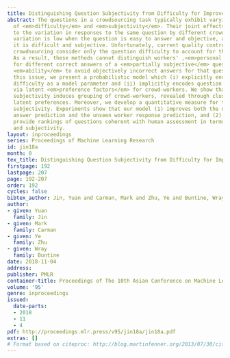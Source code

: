 ```yaml
---
title: Distinguishing Question Subjectivity from Difficulty for Improved Crowdsourcing
abstract: The questions in a crowdsourcing task typically exhibit varying degrees
  of <em>difficulty</em> and <em>subjectivity</em>. Their joint effects give rise
  to the variation in responses to the same question by different crowd-workers. This
  variation is low when the question is easy to answer and objective, and high when
  it is difficult and subjective. Unfortunately, current quality control methods for
  crowdsourcing consider only the question difficulty to account for the variation.
  As a result, these methods cannot distinguish workers' ,<em>personal preferences</em>
  for different correct answers of a <em>partially subjective</em> question from their
  <em>ability</em> to avoid objectively incorrect answers for that question. To address
  this issue, we present a probabilistic model which (i) explicitly encodes question
  difficulty as a model parameter and (ii) implicitly encodes question subjectivity
  via latent <em>preference factors</em> for crowd-workers. We show that question
  subjectivity induces grouping of crowd-workers, revealed through clustering of their
  latent preferences. Moreover, we develop a quantitative measure for the question
  subjectivity. Experiments show that our model (1) improves both the question true
  answer prediction and the unseen worker response prediction, and (2) can potentially
  provide rankings of questions coherent with human assessment in terms of difficulty
  and subjectivity.
layout: inproceedings
series: Proceedings of Machine Learning Research
id: jin18a
month: 0
tex_title: Distinguishing Question Subjectivity from Difficulty for Improved Crowdsourcing
firstpage: 192
lastpage: 207
page: 192-207
order: 192
cycles: false
bibtex_author: Jin, Yuan and Carman, Mark and Zhu, Ye and Buntine, Wray
author:
- given: Yuan
  family: Jin
- given: Mark
  family: Carman
- given: Ye
  family: Zhu
- given: Wray
  family: Buntine
date: 2018-11-04
address: 
publisher: PMLR
container-title: Proceedings of The 10th Asian Conference on Machine Learning
volume: '95'
genre: inproceedings
issued:
  date-parts:
  - 2018
  - 11
  - 4
pdf: http://proceedings.mlr.press/v95/jin18a/jin18a.pdf
extras: []
# Format based on citeproc: http://blog.martinfenner.org/2013/07/30/citeproc-yaml-for-bibliographies/
---
```

